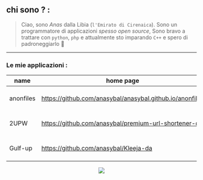 ## chi sono ? : 

> Ciao, sono *Anas* dalla Libia (`l'Emirato di Cirenaica`). Sono un programmatore di applicazioni *spesso open source*,
> Sono bravo a trattare con `python`, `php` e attualmente sto imparando `C++` e spero di padroneggiarlo 🙂

<hr>

### Le mie applicazioni :

| name      | home page                                            | about                                            |
| --------- | ---------------------------------------------------- | ------------------------------------------------ |
| anonfiles | https://github.com/anasybal/anasybal.github.io/anonfiles                 | [anonfiles](http://anonfiles.com) pc file upload |
| 2UPW      | https://github.com/anasybal/premium-url-shortener-da | [2U.PW](http://2u.pw) url shortener              |
| Gulf-up   | https://github.com/anasybal/Kleeja-da                | [Gulf-Up](http://gulf-up.com) pc file upload     |

<p align="center">
  <img src="https://github-readme-stats.vercel.app/api/top-langs/?username=anasybal">
</p>
